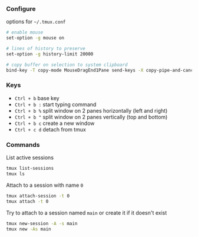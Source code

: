 ### Configure

options for `~/.tmux.conf`
```bash
# enable mouse
set-option -g mouse on

# lines of history to preserve
set-option -g history-limit 20000

# copy buffer on selection to system clipboard
bind-key -T copy-mode MouseDragEnd1Pane send-keys -X copy-pipe-and-cancel "pbcopy"
```

### Keys


* `Ctrl + b`  base key
* `Ctrl + b :` start typing command
* `Ctrl + b %` split window on 2 panes horizontally (left and right)
* `Ctrl + b "` split window on 2 panes vertically (top and bottom)
* `Ctrl + b c` create a new window
* `Ctrl + c d` detach from tmux


### Commands

List active sessions
```bash
tmux list-sessions
tmux ls
```
Attach to a session with name `0`
```bash
tmux attach-session -t 0
tmux attach -t 0
```
Try to attach to a session named `main` or create it if it doesn't exist
```bash
tmux new-session -A -s main
tmux new -As main
```